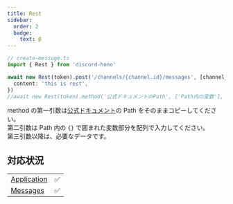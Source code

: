 ```yaml
---
title: Rest
sidebar:
  order: 2
  badge:
    text: β
---
```


```ts
// create-message.ts
import { Rest } from 'discord-hono'

await new Rest(token).post('/channels/{channel.id}/messages', [channel_id], {
  content: 'this is rest',
})
//await new Rest(token).method('公式ドキュメントのPath', ['Path内の変数'], data)
```

method の第一引数は[公式ドキュメント](https://discord.com/developers/docs/resources/message#create-message)の Path をそのままコピーしてください。  
第二引数は Path 内の `{}` で囲まれた変数部分を配列で入力してください。  
第三引数以降は、必要なデータです。

## 対応状況

|                                                                          |     |
| ------------------------------------------------------------------------ | --- |
| [Application](https://discord.com/developers/docs/resources/application) | ✅  |
| [Messages](https://discord.com/developers/docs/resources/message)        | ✅  |
